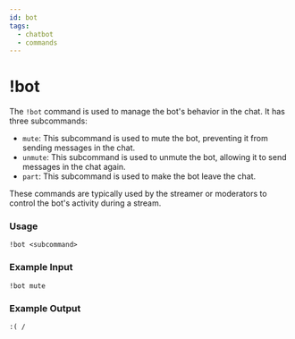 ```yaml
---
id: bot 
tags:
  - chatbot
  - commands
---
```

# !bot

The `!bot` command is used to manage the bot's behavior in the chat. It has three subcommands:

- `mute`: This subcommand is used to mute the bot, preventing it from sending messages in the chat.
- `unmute`: This subcommand is used to unmute the bot, allowing it to send messages in the chat again.
- `part`: This subcommand is used to make the bot leave the chat.

These commands are typically used by the streamer or moderators to control the bot's activity during a stream.

### Usage

```
!bot <subcommand>
```

### Example Input

```
!bot mute
```

### Example Output

```
:( / 
```
